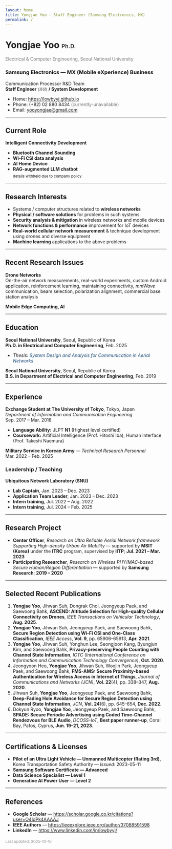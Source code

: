 ```yaml
---
layout: home
title: Yongjae Yoo — Staff Engineer (Samsung Electronics, MX)
permalink: /
---
```


# Yongjae Yoo <span style="font-size:.6em; font-weight:600; letter-spacing:.02em;">Ph.D.</span>  
<span style="color:#777;">Electrical &amp; Computer Engineering, Seoul National University</span>

### Samsung Electronics — MX (Mobile eXperience) Business  
Communication Processor R&amp;D Team  
**Staff Engineer <span style="font-size:.85em;color:#777;">(과장)</span> / System Development**

- Home: <https://lowbyyj.github.io>  
- Phone: (+82) 02 880 8434 <span style="color:#777;">(currently-unavailable)</span>  
- Email: <yooyongjae@gmail.com>

---

## Current Role
**Intelligent Connectivity Development**

- **Bluetooth Channel Sounding**
- **Wi-Fi CSI data analysis**
- **AI Home Device**
- **RAG-augmented LLM chatbot**  
  <sub>details withheld due to company policy</sub>

---

## Research Interests
- Systems / computer structures related to **wireless networks**  
- **Physical / software solutions** for problems in such systems  
- **Security analysis &amp; mitigation** in wireless networks and mobile devices  
- **Network functions &amp; performance** improvement for IoT devices  
- **Real-world cellular network measurement** &amp; technique development using drones and diverse equipment  
- **Machine learning** applications to the above problems

---

## Recent Research Issues
**Drone Networks**  
On-the-air network measurements, real-world experiments, custom Android application, reinforcement learning, maintaining connectivity, *mmWave* communication, beam selection, polarization alignment, commercial base station analysis

**Mobile Edge Computing, AI**

---

## Education
**Seoul National University**, Seoul, Republic of Korea  
**Ph.D. in Electrical and Computer Engineering**, Feb. 2025  
- *Thesis:* <span style="color:#1f4e79; font-style:italic;">System Design and Analysis for Communication in Aerial Networks</span>

**Seoul National University**, Seoul, Republic of Korea  
**B.S. in Department of Electrical and Computer Engineering**, Feb. 2019

---

## Experience
**Exchange Student at The University of Tokyo**, Tokyo, Japan  
*Department of Information and Communication Engineering*  
Sep. 2017 – Mar. 2018  
- **Language Ability:** JLPT **N1** (Highest level certified)  
- **Coursework:** Artificial Intelligence (Prof. Hitoshi Iba), Human Interface (Prof. Takeshi Naemura)

**Military Service in Korean Army** — *Technical Research Personnel*  
Mar. 2022 – Feb. 2025

### Leadership / Teaching
**Ubiquitous Network Laboratory (SNU)**  
- **Lab Captain**, Jan. 2023 – Dec. 2023  
- **Application Team Leader**, Jan. 2023 – Dec. 2023  
- **Intern training**, Jul. 2022 – Aug. 2022  
- **Intern training**, Jul. 2024 – Feb. 2025

---

## Research Project
- **Center Officer**, *Research on Ultra Reliable Aerial Network framework Supporting High-density Urban Air Mobility* — supported by **MSIT (Korea)** under the **ITRC** program, supervised by **IITP**; **Jul. 2021 – Mar. 2023**  
- **Participating Researcher**, *Research on Wireless PHY/MAC-based Secure Human/Region Differentiation* — supported by **Samsung Research**; **2019 – 2020**

---

## Selected Recent Publications
1. **Yongjae Yoo**, Jihwan Suh, Dongrak Choi, Jeongyeup Paek, and Saewoong Bahk, **ASCEND: Altitude Selection for High-quality Cellular Connectivity on Drones**, *IEEE Transactions on Vehicular Technology*, **Aug. 2025**.  
2. **Yongjae Yoo**, Jihwan Suh, Jeongyeup Paek, and Saewoong Bahk, **Secure Region Detection using Wi-Fi CSI and One-Class Classification**, *IEEE Access*, **Vol. 9**, pp. 65906–65913, **Apr. 2021**.  
3. **Yongjae Yoo**, Jihwan Suh, Yonghun Lee, Seongjoon Kang, Byungjun Kim, and Saewoong Bahk, **Privacy-preserving People Counting with Channel State Information**, *ICTC (International Conference on Information and Communication Technology Convergence)*, **Oct. 2020**.  
4. Jeongyoon Heo, **Yongjae Yoo**, Jihwan Suh, Woojin Park, Jeongyeup Paek, and Saewoong Bahk, **FMS-AMS: Secure Proximity-based Authentication for Wireless Access in Internet of Things**, *Journal of Communications and Networks (JCN)*, **Vol. 22**(4), pp. 338–347, **Aug. 2020**.  
5. Jihwan Suh, **Yongjae Yoo**, Jeongyeup Paek, and Saewoong Bahk, **Deep-Fading Hole Avoidance for Secure Region Detection using Channel State Information**, *JCN*, **Vol. 24**(6), pp. 645–654, **Dec. 2022**.  
6. Dokyun Ryoo, **Yongjae Yoo**, Jeongyeup Paek, and Saewoong Bahk, **SPADE: Secure Periodic Advertising using Coded Time-Channel Rendezvous for BLE Audio**, *DCOSS-IoT*, **Best paper runner-up**, Coral Bay, Pafos, Cyprus, **Jun. 19–21, 2023**.

---

## Certifications &amp; Licenses
- **Pilot of an Ultra Light Vehicle — Unmanned Multicopter (Rating 3rd)**, Korea Transportation Safety Authority — *Issued:* 2023-05-11  
- **Samsung Software Certificate — Advanced**  
- **Data Science Specialist — Level 1**  
- **Generative AI Power User — Level 2**

---

## References
- **Google Scholar** — <https://scholar.google.co.kr/citations?user=O4IdPk4AAAAJ>  
- **IEEE Authors** — <https://ieeexplore.ieee.org/author/37088591598>  
- **LinkedIn** — <https://www.linkedin.com/in/lowbyyj/>

<div style="margin-top:1.2rem; font-size:.85em; color:#999;">Last updated: 2025-10-16</div>
